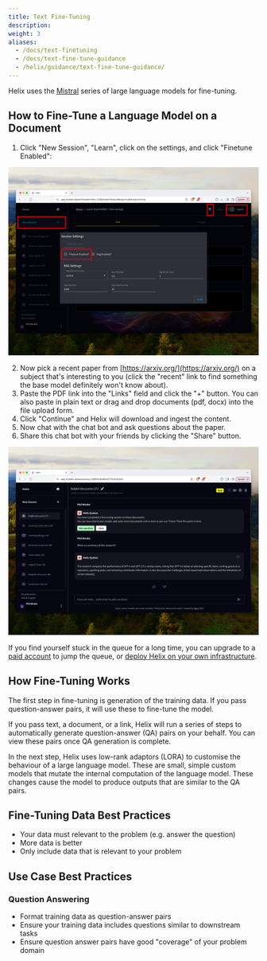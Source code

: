 ```yaml
---
title: Text Fine-Tuning
description:
weight: 3
aliases:
  - /docs/text-finetuning
  - /docs/text-fine-tune-guidance
  - /helix/guidance/text-fine-tune-guidance/
---
```


Helix uses the [Mistral](https://mistral.ai/) series of large language models for fine-tuning.

## How to Fine-Tune a Language Model on a Document

1. Click "New Session", "Learn", click on the settings, and click "Finetune Enabled":

![How to enable fine tuning in helix.](fine-tune-enabled.png)

2. Now pick a recent paper from [https://arxiv.org/](https://arxiv.org/) on a subject that's interesting to you (click the "recent" link to find something the base model definitely won't know about).
3. Paste the PDF link into the "Links" field and click the "+" button. You can also paste in plain text or drag and drop documents (pdf, docx) into the file upload form.
4. Click "Continue" and Helix will download and ingest the content.
5. Now chat with the chat bot and ask questions about the paper.
6. Share this chat bot with your friends by clicking the "Share" button.

![](fine-tune-result.png)

If you find yourself stuck in the queue for a long time, you can upgrade to a [paid account](https://app.tryhelix.ai/account) to jump the queue, or [deploy Helix on your own infrastructure](/helix/private-deployment/_index.md).

## How Fine-Tuning Works

The first step in fine-tuning is generation of the training data. If you pass question-answer pairs, it will use these to fine-tune the model.

If you pass text, a document, or a link, Helix will run a series of steps to automatically generate question-answer (QA) pairs on your behalf. You can view these pairs once QA generation is complete.

In the next step, Helix uses low-rank adaptors (LORA) to customise the behaviour of a large language model. These are small, simple custom models that mutate the internal computation of the language model. These changes cause the model to produce outputs that are similar to the QA pairs.

## Fine-Tuning Data Best Practices

* Your data must relevant to the problem (e.g. answer the question)
* More data is better
* Only include data that is relevant to your problem

## Use Case Best Practices

### Question Answering

* Format training data as question-answer pairs
* Ensure your training data includes questions similar to downstream tasks
* Ensure question answer pairs have good "coverage" of your problem domain
